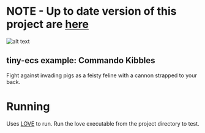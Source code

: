 # NOTE - Up to date version of this project are [here](https://github.com/bakpakin/CommandoKibbles)


![alt text](https://github.com/bakpakin/tiny-ecs/raw/demo-commandokibbles/preview.gif)

## tiny-ecs example: Commando Kibbles

Fight against invading pigs as a feisty feline with a cannon strapped to your back.

# Running

Uses [LOVE](https://love2d.org/) to run. Run the love executable from the project directory to test.
